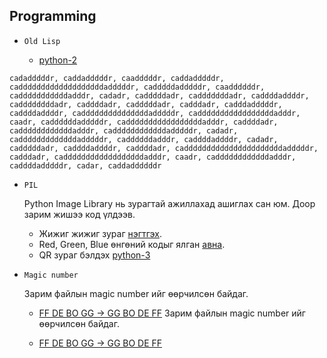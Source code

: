 ## Programming

- `Old Lisp`

  - [python-2](https://github.com/ByamB4/CaptureTheFlagTool/blob/master/Programming/code/old_list_manner_of_thepeaking.py)

```
cadadddddr, caddadddddr, caadddddr, caddadddddr, cadddddddddddddddddddadddddr, cadddddadddddr, caaddddddr, cadddddddddddadddr, cadadr, cadddddadr, cadddddddadr, caddddaddddr, caddddddddadr, caddddadr, cadddddadr, cadddadr, cadddadddddr, caddddaddddr, cadddddddddddddddadddddr, cadddddddddddddddddadddr, caadr, caddddddadddddr, cadddddddddddddddddadddr, caddddadr, caddddddddddddadddr, caddddddddddddadddddr, cadadr, cadddddddddddddadddddr, caddddddadddr, caddddaddddr, cadadr, cadddddadr, caddddaddddr, caddddadr, caddddddddddddddddddddddadddddr, cadddadr, caddddddddddddddddddadddr, caadr, caddddddddddddadddr, caddddadddddr, cadar, caddaddddddr
```

- `PIL`

  Python Image Library нь зурагтай ажиллахад ашиглах сан юм. Доор зарим жишээ код үлдээв.

  - Жижиг жижиг зураг [нэгтгэх](https://github.com/ByamB4/CaptureTheFlagTool/blob/master/Programming/code/PIL-UnionImage.py).
  - Red, Green, Blue өнгөний кодыг ялган [авна](https://github.com/ByamB4/CaptureTheFlagTool/blob/master/Programming/code/PIL-get-RGB-value.py).
  - QR зураг бэлдэх
    [python-3](https://github.com/ByamB4/CaptureTheFlagTool/blob/master/Programming/code/PIL-QRcode.py)

- `Magic number`

  Зарим файлын magic number ийг өөрчилсөн байдаг.

  - [FF DE BO GG -> GG BO DE FF](https://github.com/ByamB4/CaptureTheFlagTool/blob/master/Programming/code/magic-number-reverse.py)
    Зарим файлын magic number ийг өөрчилсөн байдаг.

  - [FF DE BO GG -> GG BO DE FF](https://github.com/ByamB4/CaptureTheFlagTool/blob/master/Programming/code/magic-number-reverse.py)
